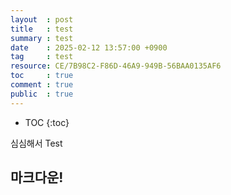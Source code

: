 ```yaml
---
layout  : post
title   : test
summary : test
date    : 2025-02-12 13:57:00 +0900
tag     : test
resource: CE/7B98C2-F86D-46A9-949B-56BAA0135AF6
toc     : true
comment : true
public  : true
---
```

* TOC
{:toc}

심심해서 Test

## 마크다운!

